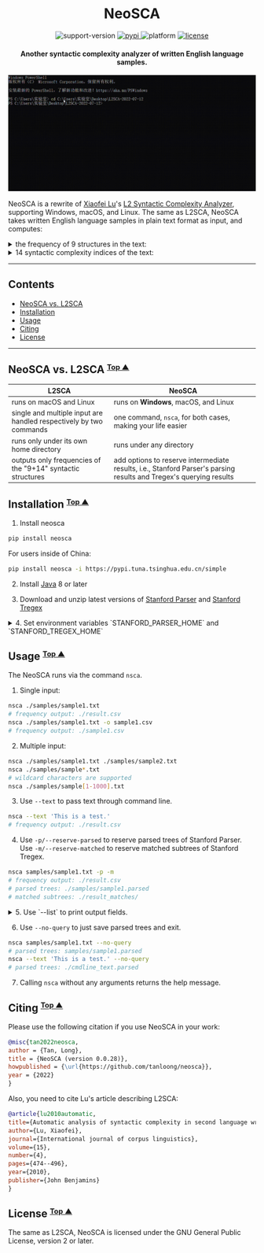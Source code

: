 <div align="center">
 <h1> NeoSCA </h1>
 <p>
  <a>
   <img alt="support-version" src="https://img.shields.io/badge/python-3.7%20%7C%203.8%20%7C%203.9%20%7C%203.10%20%7C%203.11-blue" />
  </a>
  <a href="https://pypi.org/project/neosca">
   <img alt="pypi" src="https://img.shields.io/badge/pypi-v0.0.28-orange" />
  </a>
  <a>
   <img alt="platform" src="https://img.shields.io/badge/platform-Windows%20%7C%20macOS%20%7C%20Linux-lightgray" />
  </a>
  <a href="https://github.com/tanloong/neosca/blob/master/LICENSE.txt">
   <img alt="license" src="https://img.shields.io/badge/license-GPL%20v2%2B-green"/>
  </a>
  <h4>
   Another syntactic complexity analyzer of written English language samples.
  </h4>
 </p>
</div>

![](img/testing-on-Windows.gif)

NeoSCA is a rewrite of
[Xiaofei Lu](http://personal.psu.edu/xxl13/index.html)'s 
[L2 Syntactic Complexity Analyzer](http://personal.psu.edu/xxl13/downloads/l2sca.html),
supporting Windows, macOS, and Linux.
The same as L2SCA,
NeoSCA takes written English language
samples in plain text format as input, and computes:

<details>

<summary>
the frequency of 9 structures in the text:
</summary>

1. words (W)
2. sentences (S)
3. verb phrases (VP)
4. clauses (C)
5. T-units (T)
6. dependent clauses (DC)
7. complex T-units (CT)
8. coordinate phrases (CP)
9. complex nominals (CN), and

</details>

<details>

<summary>
14 syntactic complexity indices of the text:
</summary>

1. mean length of sentence (MLS)
2. mean length of T-unit (MLT)
3. mean length of clause (MLC)
4. clauses per sentence (C/S)
5. verb phrases per T-unit (VP/T)
6. clauses per T-unit (C/T)
7. dependent clauses per clause (DC/C)
8. dependent clauses per T-unit (DC/T)
9. T-units per sentence (T/S)
10. complex T-unit ratio (CT/T)
11. coordinate phrases per T-unit (CP/T)
12. coordinate phrases per clause (CP/C)
13. complex nominals per T-unit (CN/T)
14. complex nominals per clause (CP/C)

</details>

---

## Contents
<!-- vim-markdown-toc GFM -->

* [NeoSCA vs. L2SCA](#neosca-vs-l2sca)
* [Installation](#installation)
* [Usage](#usage)
* [Citing](#citing)
* [License](#license)

<!-- vim-markdown-toc -->

---

## <a name="neosca-vs-l2sca"></a> NeoSCA vs. L2SCA <small><sup>[Top ▲](#contents)</sup></small>

| L2SCA | NeoSCA |
|-|-|
| runs on macOS and Linux | runs on **Windows**, macOS, and Linux |
| single and multiple input are handled respectively by two commands | one command, `nsca`, for both cases, making your life easier |
| runs only under its own home directory | runs under any directory |
| outputs only frequencies of the "9+14" syntactic structures | add options to reserve intermediate results, i.e., Stanford Parser's parsing results and Tregex's querying results |

## <a name="installation"></a> Installation <small><sup>[Top ▲](#contents)</sup></small>

1. Install neosca

```sh
pip install neosca
```

For users inside of China:

```sh
pip install neosca -i https://pypi.tuna.tsinghua.edu.cn/simple
```

2. Install [Java](https://www.java.com/en/download) 8 or later

3. Download and unzip latest versions of
[Stanford Parser](https://nlp.stanford.edu/software/lex-parser.shtml#Download) and 
[Stanford Tregex](https://nlp.stanford.edu/software/tregex.html#Download)

<details>

<summary>
4. Set environment variables `STANFORD_PARSER_HOME` and `STANFORD_TREGEX_HOME`
</summary>

+ Windows:

In the Environment Variables window (press `Windows`+`s`, type *env*, and press `Enter`):

```sh
STANFORD_PARSER_HOME=\path\to\stanford-parser-full-2020-11-17
STANFORD_TREGEX_HOME=\path\to\stanford-tregex-2020-11-17
```

+ Linux/macOS:

```sh
export STANFORD_PARSER_HOME=/path/to/stanford-parser-full-2020-11-17
export STANFORD_TREGEX_HOME=/path/to/stanford-tregex-2020-11-17
```

</details>

## <a name="usage"></a> Usage <small><sup>[Top ▲](#contents)</sup></small>

The NeoSCA runs via the command `nsca`.

1. Single input:

```sh
nsca ./samples/sample1.txt 
# frequency output: ./result.csv
nsca ./samples/sample1.txt -o sample1.csv 
# frequency output: ./sample1.csv
```

2. Multiple input:

```sh
nsca ./samples/sample1.txt ./samples/sample2.txt
nsca ./samples/sample*.txt 
# wildcard characters are supported
nsca ./samples/sample[1-1000].txt
```

3. Use `--text` to pass text through command line.

```sh
nsca --text 'This is a test.'
# frequency output: ./result.csv
```

4. Use `-p/--reserve-parsed` 
to reserve parsed trees of Stanford Parser.
Use `-m/--reserve-matched`
to reserve matched subtrees of Stanford Tregex.

```sh
nsca samples/sample1.txt -p -m
# frequency output: ./result.csv
# parsed trees: ./samples/sample1.parsed
# matched subtrees: ./result_matches/
```

<details>

<summary>
5. Use `--list` to print output fields.
</summary>

```sh
nsca --list
```

```sh
W: words
S: sentences
VP: verb phrases
C: clauses
T: T-units
DC: dependent clauses
CT: complex T-units
CP: coordinate phrases
CN: complex nominals
MLS: mean length of sentence
MLT: mean length of T-unit
MLC: mean length of clause
C/S: clauses per sentence
VP/T: verb phrases per T-unit
C/T: clauses per T-unit
DC/C: dependent clauses per clause
DC/T: dependent clauses per T-unit
T/S: T-units per sentence
CT/T: complex T-unit ratio
CP/T: coordinate phrases per T-unit
CP/C: coordinate phrases per clause
CN/T: complex nominals per T-unit
CN/C: complex nominals per clause
```

</details>

6. Use `--no-query` to just save parsed trees and exit.

```sh
nsca samples/sample1.txt --no-query
# parsed trees: samples/sample1.parsed
nsca --text 'This is a test.' --no-query
# parsed trees: ./cmdline_text.parsed
```

7. Calling `nsca` without any arguments returns the help message.

## <a name="citing"></a> Citing <small><sup>[Top ▲](#contents)</sup></small>

Please use the following citation if you use NeoSCA in your work:

```BibTeX
@misc{tan2022neosca,
author = {Tan, Long},
title = {NeoSCA (version 0.0.28)},
howpublished = {\url{https://github.com/tanloong/neosca}},
year = {2022}
}
```

Also, you need to cite Lu's article describing L2SCA:

```BibTeX
@article{lu2010automatic,
title={Automatic analysis of syntactic complexity in second language writing},
author={Lu, Xiaofei},
journal={International journal of corpus linguistics},
volume={15},
number={4},
pages={474--496},
year={2010},
publisher={John Benjamins}
}
```

## <a name="license"></a> License <small><sup>[Top ▲](#contents)</sup></small>
The same as L2SCA, NeoSCA is licensed under the GNU General Public License, version 2 or later.

